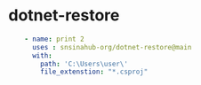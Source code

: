 # dotnet-restore

```YAML
    - name: print 2
      uses : snsinahub-org/dotnet-restore@main
      with:
        path: 'C:\Users\user\'
        file_extenstion: "*.csproj"
```
